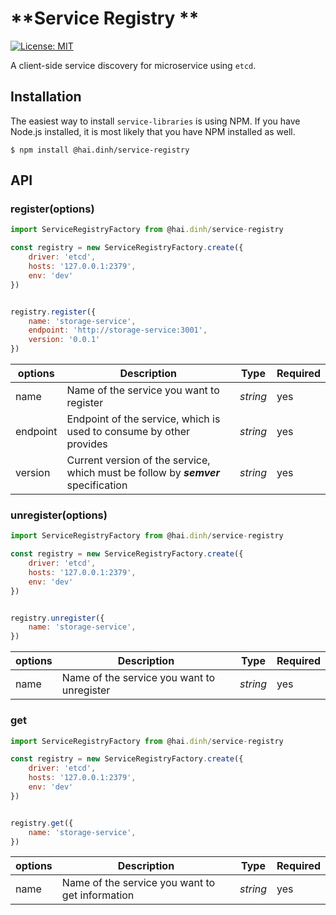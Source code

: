 # **Service Registry **

[![License: MIT](https://img.shields.io/badge/License-MIT-yellow.svg)](https://opensource.org/licenses/MIT)

A client-side service discovery for microservice using `etcd`.

## Installation
The easiest way to install `service-libraries` is using NPM. If you have Node.js installed, it is most likely that you have NPM installed as well.

```
$ npm install @hai.dinh/service-registry
```

## API

### register(options)

```javascript
import ServiceRegistryFactory from @hai.dinh/service-registry

const registry = new ServiceRegistryFactory.create({
    driver: 'etcd',
    hosts: '127.0.0.1:2379',
    env: 'dev'
})


registry.register({
    name: 'storage-service',
    endpoint: 'http://storage-service:3001',
    version: '0.0.1'
})
```

| options  | Description  |  Type | Required  |
|---|---|---|---|
| name | Name of the service you want to register | _string_ | yes
| endpoint | Endpoint of the service, which is used to consume by other provides | _string_ | yes
| version | Current version of the service, which must be follow by __*semver*__ specification | _string_ | yes

### unregister(options)

```javascript
import ServiceRegistryFactory from @hai.dinh/service-registry

const registry = new ServiceRegistryFactory.create({
    driver: 'etcd',
    hosts: '127.0.0.1:2379',
    env: 'dev'
})


registry.unregister({
    name: 'storage-service',
})
```

| options  | Description  |  Type | Required  |
|---|---|---|---|
|name | Name of the service you want to unregister | _string_ | yes

### get

```javascript
import ServiceRegistryFactory from @hai.dinh/service-registry

const registry = new ServiceRegistryFactory.create({
    driver: 'etcd',
    hosts: '127.0.0.1:2379',
    env: 'dev'
})


registry.get({
    name: 'storage-service',
})
```

| options  | Description  |  Type | Required  |
|---|---|---|---|
| name | Name of the service you want to get information | _string_ | yes
